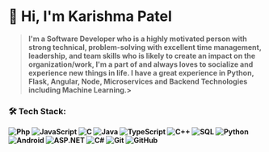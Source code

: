 # 👋 Hi, I'm Karishma Patel

> <b>I'm a Software Developer who is a highly motivated person with strong technical, problem-solving with excellent time management, leadership, and team skills who is likely to create an impact on the organization/work, I'm a part of and always loves to socialize and experience new things in life. I have a great experience in Python, Flask, Angular, Node, Microservices and Backend Technologies including Machine Learning.>
> 
### 🛠️ Tech Stack:

![Php](https://img.shields.io/badge/-Php-000?&logo=Php)
![JavaScript](https://img.shields.io/badge/-JavaScript-000?&logo=JavaScript)
![C](https://img.shields.io/badge/-C-000?&logo=C)
![Java](https://img.shields.io/badge/-Java-000?&logo=Java&logoColor=007396)
![TypeScript](https://img.shields.io/badge/-TypeScript-000?&logo=TypeScript)
![C++](https://img.shields.io/badge/-C++-000?&logo=c%2b%2b&logoColor=00599C)
![SQL](https://img.shields.io/badge/-SQL-000?&logo=MySQL)
![Python](https://img.shields.io/badge/-Python-000?&logo=Python)
![Android](https://img.shields.io/badge/-Android-000?&logo=Android)
![ASP.NET](https://img.shields.io/badge/-ASP.NET-000?&logo=.net)
![C#](https://img.shields.io/badge/-C#-000?&logo=Csharp)
![Git](https://img.shields.io/badge/-Git-000?logo=git)
![GitHub](https://img.shields.io/badge/-GitHub-000?logo=github)



